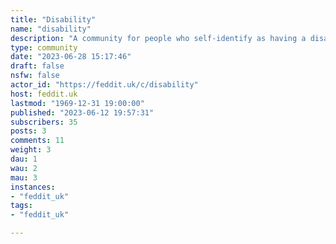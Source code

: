 ```yaml
---
title: "Disability" 
name: "disability"
description: "A community for people who self-identify as having a disability - physical, mental, neurological, or otherwise. "
type: community
date: "2023-06-28 15:17:46"
draft: false
nsfw: false
actor_id: "https://feddit.uk/c/disability"
host: feddit.uk
lastmod: "1969-12-31 19:00:00"
published: "2023-06-12 19:57:31"
subscribers: 35
posts: 3
comments: 11
weight: 3
dau: 1
wau: 2
mau: 3
instances:
- "feddit_uk"
tags: 
- "feddit_uk"

---
```

